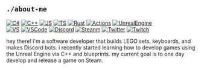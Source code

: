 ## `./about-me`
[![C#][00.2]][00]
[![C++][01.2]][01]
[![JS][02.2]][02]
[![TS][03.2]][03]
[![Rust][04.2]][04]
[![Actions][05.2]][05]
[![UnrealEngine][06.2]][06]<br />
[![VS][07.2]][07]
[![VSCode][08.2]][08]
[![Discord][09.2]][09]
[![Steanm][10.2]][10]
[![Twitter][11.2]][11]
[![Twitch][12.2]][12]

hey there!  i'm a software developer that builds LEGO sets, keyboards, and makes Discord bots.  i recently started learning how to develop games using the Unreal Engine via C++ and blueprints.  my current goal is to one day develop and release a game on Steam.

<!-- icons -->
[00.2]: https://img.shields.io/badge/Code-C%23-informational?style=flat&logo=csharp&logoColor=white&color=blueviolet
[01.2]: https://img.shields.io/badge/Code-C++-informational?style=flat&logo=C%2B%2B&logoColor=white&color=blueviolet
[02.2]: https://img.shields.io/badge/Code-Javascript-informational?style=flat&logo=Javascript&logoColor=white&color=blueviolet
[03.2]: https://img.shields.io/badge/Code-TypeScript-informational?style=flat&logo=TypeScript&logoColor=white&color=blueviolet
[04.2]: https://img.shields.io/badge/Code-Rust-informational?style=flat&logo=Rust&logoColor=white&color=blueviolet
[05.2]: https://img.shields.io/badge/Tools-GitHub_Actions-informational?style=flat&logo=GitHub-Actions&logoColor=white&color=hotpink
[06.2]: https://img.shields.io/badge/Tools-Unreal_Engine-informational?style=flat&logo=Unreal-Engine&logoColor=white&color=hotpink
[07.2]: https://img.shields.io/badge/Editor-Visual_Studio-informational?style=flat&logo=visual-studio&logoColor=white&color=blue
[08.2]: https://img.shields.io/badge/Editor-Visual_Studio_Code-informational?style=flat&logo=visual-studio-code&logoColor=white&color=blue
[09.2]: https://img.shields.io/badge/Social-Discord-informational?style=flat&logo=Discord&logoColor=white&color=cyan
[10.2]: https://img.shields.io/badge/Social-Steam-informational?style=flat&logo=Steam&logoColor=white&color=cyan
[11.2]: https://img.shields.io/badge/Social-Twitter-informational?style=flat&logo=Twitter&logoColor=white&color=cyan
[12.2]: https://img.shields.io/badge/Social-Twitch-informational?style=flat&logo=Twitch&logoColor=white&color=cyan

<!-- links -->
[00]: https://docs.microsoft.com/en-us/dotnet/csharp/
[01]: https://www.cplusplus.com/
[02]: https://www.javascript.com/
[03]: https://www.typescriptlang.org/
[04]: https://www.rust-lang.org/
[05]: https://github.com/features/actions
[06]: https://www.unrealengine.com/en-US/
[07]: https://visualstudio.microsoft.com/
[08]: https://code.visualstudio.com/
[09]: https://discord.gg/2cWgZpQ
[10]: https://steamcommunity.com/id/katagatame_
[11]: https://twitter.com/katagatame_
[12]: https://twitch.tv/katagatame_
